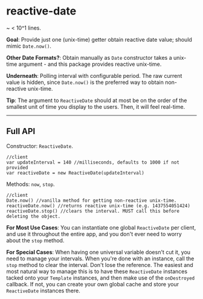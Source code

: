 # reactive-date

~ < 10^1 lines.

**Goal**: Provide just one (unix-time) getter obtain reactive date value; should mimic `Date.now()`.

**Other Date Formats?**: Obtain manually as `Date` constructor takes a unix-time argument - and this package provides reactive unix-time.

**Underneath**: Polling interval with configurable period. The raw current value is hidden, since `Date.now()` is the preferred way to obtain non-reactive unix-time.

**Tip**: The argument to `ReactiveDate` should at most be on the order of the smallest unit of time you display to the users. Then, it will feel real-time.

---

## Full API

Constructor: `ReactiveDate`.
```
//client
var updateInterval = 140 //milliseconds, defaults to 1000 if not provided
var reactiveDate = new ReactiveDate(updateInterval)
```

Methods: `now`, `stop`.
```
//client
Date.now() //vanilla method for getting non-reactive unix-time.
reactiveDate.now() //returns reactive unix-time (e.g. 1437554051424)
reactiveDate.stop() //clears the interval. MUST call this before deleting the object.
```

**For Most Use Cases**: You can instantiate one global `ReactiveDate` per client, and use it throughout the entire app, and you don't ever need to worry about the `stop` method. 

**For Special Cases**: When having one universal variable doesn't cut it, you need to manage your intervals. When you're done with an instance, call the `stop` method to clear the interval. Don't lose the reference. The easiest and most natural way to manage this is to have these `ReactiveDate` instances tacked onto your `Template` instances, and then make use of the `onDestroyed` callback. If not, you can create your own global cache and store your `ReactiveDate` instances there.  

